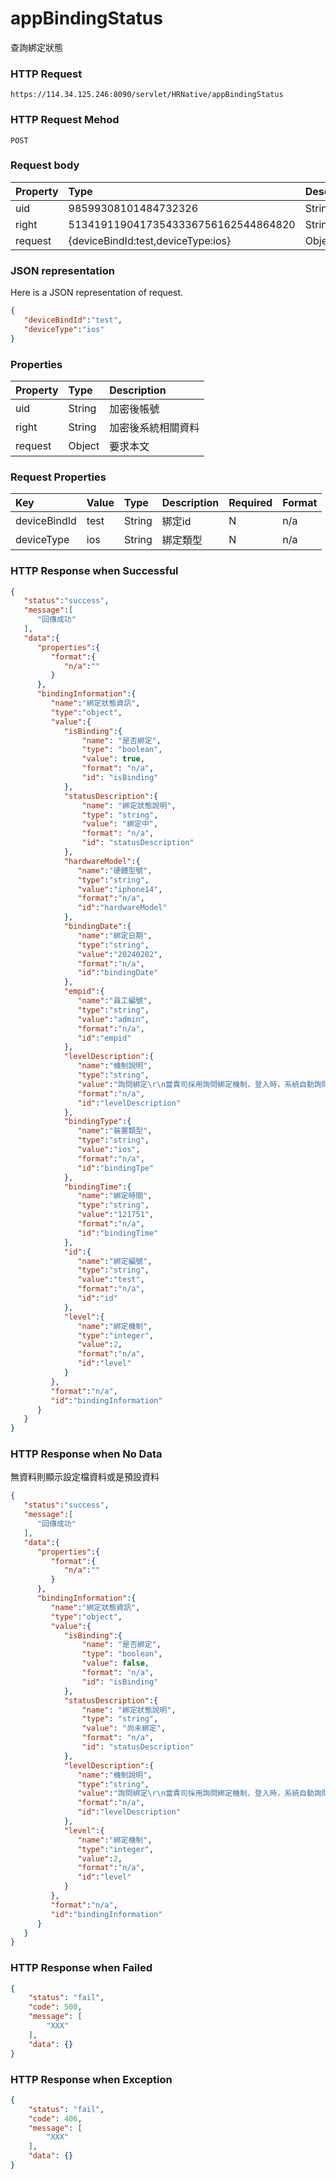 # appBindingStatus
查詢綁定狀態

### HTTP Request
```
https://114.34.125.246:8090/servlet/HRNative/appBindingStatus
```

### HTTP Request Mehod
```
POST
```


### Request body
| Property | Type | Description |
|:---------|:-----|:------------|
| uid | 98599308101484732326 | String | 需透過appLogin取得
| right | 51341911904173543336756162544864820 | String | 需透過appLogin取得 |
| request | {deviceBindId:test,deviceType:ios} | Object | 查詢條件

### JSON representation
Here is a JSON representation of request.
```json
{
   "deviceBindId":"test",
   "deviceType":"ios"
}
```

### Properties
| Property | Type | Description |
|:---------|:-----|:------------|
| uid   | String | 加密後帳號 |
| right | String | 加密後系統相關資料 |
| request | Object | 要求本文 |

### Request Properties
| Key | Value | Type | Description | Required | Format |
|:----------|:-------------|:-----|:------------|:------------|:------------|
| deviceBindId | test | String | 綁定id | N | n/a |
| deviceType | ios | String | 綁定類型 | N | n/a |

### HTTP Response when Successful
```json
{
   "status":"success",
   "message":[
      "回傳成功"
   ],
   "data":{
      "properties":{
         "format":{
            "n/a":""
         }
      },
      "bindingInformation":{
         "name":"綁定狀態資訊",
         "type":"object",
         "value":{
            "isBinding":{
                "name": "是否綁定",
                "type": "boolean",
                "value": true,
                "format": "n/a",
                "id": "isBinding"
            },
            "statusDescription":{
                "name": "綁定狀態說明",
                "type": "string",
                "value": "綁定中",
                "format": "n/a",
                "id": "statusDescription"
            },
            "hardwareModel":{
               "name":"硬體型號",
               "type":"string",
               "value":"iphone14",
               "format":"n/a",
               "id":"hardwareModel"
            },
            "bindingDate":{
               "name":"綁定日期",
               "type":"string",
               "value":"20240202",
               "format":"n/a",
               "id":"bindingDate"
            },
            "empid":{
               "name":"員工編號",
               "type":"string",
               "value":"admin",
               "format":"n/a",
               "id":"empid"
            },
            "levelDescription":{
               "name":"機制說明",
               "type":"string",
               "value":"詢問綁定\r\n當貴司採用詢問綁定機制，登入時，系統自動詢問使用者是否綁定裝置，可選擇性決定是否綁定裝置，以降低資訊外洩的風險。\r\n",
               "format":"n/a",
               "id":"levelDescription"
            },
            "bindingType":{
               "name":"裝置類型",
               "type":"string",
               "value":"ios",
               "format":"n/a",
               "id":"bindingTpe"
            },
            "bindingTime":{
               "name":"綁定時間",
               "type":"string",
               "value":"121751",
               "format":"n/a",
               "id":"bindingTime"
            },
            "id":{
               "name":"綁定編號",
               "type":"string",
               "value":"test",
               "format":"n/a",
               "id":"id"
            },
            "level":{
               "name":"綁定機制",
               "type":"integer",
               "value":2,
               "format":"n/a",
               "id":"level"
            }
         },
         "format":"n/a",
         "id":"bindingInformation"
      }
   }
}
```

### HTTP Response when No Data
無資料則顯示設定檔資料或是預設資料
```json
{
   "status":"success",
   "message":[
      "回傳成功"
   ],
   "data":{
      "properties":{
         "format":{
            "n/a":""
         }
      },
      "bindingInformation":{
         "name":"綁定狀態資訊",
         "type":"object",
         "value":{
            "isBinding":{
                "name": "是否綁定",
                "type": "boolean",
                "value": false,
                "format": "n/a",
                "id": "isBinding"
            },
            "statusDescription":{
                "name": "綁定狀態說明",
                "type": "string",
                "value": "尚未綁定",
                "format": "n/a",
                "id": "statusDescription"
            },
            "levelDescription":{
               "name":"機制說明",
               "type":"string",
               "value":"詢問綁定\r\n當貴司採用詢問綁定機制，登入時，系統自動詢問使用者是否綁定裝置，可選擇性決定是否綁定裝置，以降低資訊外洩的風險。\r\n",
               "format":"n/a",
               "id":"levelDescription"
            },
            "level":{
               "name":"綁定機制",
               "type":"integer",
               "value":2,
               "format":"n/a",
               "id":"level"
            }
         },
         "format":"n/a",
         "id":"bindingInformation"
      }
   }
}
```
### HTTP Response when Failed
```json
{
    "status": "fail",
    "code": 500,
    "message": [
        "XXX"
    ],
    "data": {}
}
```

### HTTP Response when Exception
```json
{
    "status": "fail",
    "code": 406,
    "message": [
        "XXX"
    ],
    "data": {}
}
```
